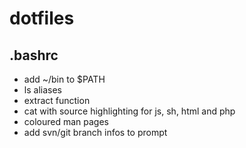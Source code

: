 # dotfiles

## .bashrc
- add ~/bin to $PATH
- ls aliases
- extract function
- cat with source highlighting for js, sh, html and php
- coloured man pages
- add svn/git branch infos to prompt
